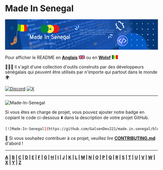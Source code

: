 # Made In Senegal

![COVER](../assets/cover.png)

Pour afficher le README en **[Anglais](../README.md)** ![en](../assets/en.png) ou en **[Wolof](../readmes/README-wo.md)** ![wo](../assets/wo.png)

👨🏽‍💻 Il s'agit d'une collection d'outils construits par des développeurs sénégalais qui peuvent être utilisés par n'importe qui partout dans le monde 🌍

[![Discord](https://img.shields.io/badge/Discord-7289DA?style=for-the-badge&logo=discord&logoColor=white)](https://discord.gg/CKZcKqf) [![X](<https://img.shields.io/badge/X(Twitter)-000000?style=for-the-badge&logo=x&logoColor=white>)](https://x.com/galsendev)

---

![Made-In-Senegal](../assets/badge.svg)

Si vous êtes en charge de projet, vous pouvez ajouter notre badge en copiant le code ci-dessous ⬇️ dans la description de votre projet GitHub.

```bash
[![Made-In-Senegal](https://github.com/GalsenDev221/made.in.senegal/blob/master/assets/badge.svg)]
```

🚧 Si vous souhaitez contribuer à ce projet, veuillez lire **[CONTRIBUTING.md](../CONTRIBUTING.md)** d'abord !

---

**[A](../README.md#a) | [B](../README.md#b) | [C](../README.md#c) | [D](../README.md#d) | [E](../README.md#e) | [F](../README.md#f) | [G](../README.md#g) | [H](../README.md#h) | [I](../README.md#i) | [J](../README.md#j) | [K](../README.md#k) | [L](../README.md#l) | [M](../README.md#m) | [N](../README.md#n) | [O](../README.md#o) | [P](../README.md#p) | [Q](../README.md#q) | [R](../README.md#r) | [S](../README.md#s) | [T](../README.md#t) | [U](../README.md#u) | [V](../README.md#v) | [W](../README.md#w) | [X](../README.md#x) | [Y](../README.md#y) | [Z](../README.md#z)**
